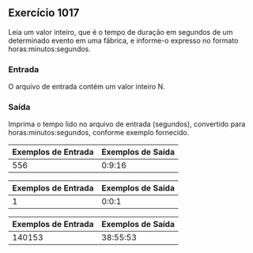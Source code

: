 ## Exercício 1017
Leia um valor inteiro, que é o tempo de duração em segundos de um determinado evento em uma fábrica, e informe-o expresso no formato horas:minutos:segundos.

### Entrada
O arquivo de entrada contém um valor inteiro N.

### Saída
Imprima o tempo lido no arquivo de entrada (segundos), convertido para horas:minutos:segundos, conforme exemplo fornecido.

| Exemplos de Entrada | Exemplos de Saída |
| --- | --- |
| 556 | 0:9:16 |

| Exemplos de Entrada | Exemplos de Saída |
| --- | --- |
| 1 | 0:0:1          |

| Exemplos de Entrada | Exemplos de Saída |
| --- | --- |
| 140153 | 38:55:53        |